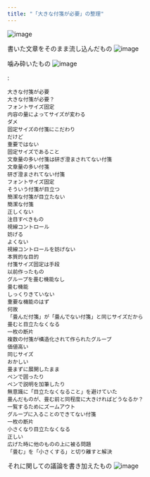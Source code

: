 ```yaml
---
title: "「大きな付箋が必要」の整理"
---
```


![image](https://gyazo.com/ec8aeed03b180fc81a0e751c43e1e053/thumb/1000)



書いた文章をそのまま流し込んだもの
![image](https://gyazo.com/38182e0c2a084590894f05f04f1b96f6/thumb/1000)

噛み砕いたもの
![image](https://gyazo.com/d8b5e0006dc4fc8f1bf0d5132850fc30/thumb/1000)

:

```
大きな付箋が必要
大きな付箋が必要？
フォントサイズ固定
内容の量によってサイズが変わる
ダメ
固定サイズの付箋にこだわり
だけど
重要ではない
固定サイズであること
文章量の多い付箋は研ぎ澄まされてない付箋
文章量の多い付箋
研ぎ澄まされてない付箋
フォントサイズ固定
そういう付箋が目立つ
簡潔な付箋が目立たない
簡潔な付箋
正しくない
注目すべきもの
視線コントロール
妨げる
よくない
視線コントロールを妨げない
本質的な目的
付箋サイズ固定は手段
以前作ったもの
グループを畳む機能なし
畳む機能
しっくりきていない
重要な機能のはず
何故
「畳んだ付箋」が「畳んでない付箋」と同じサイズだから
畳むと目立たなくなる
一枚の断片
複数の付箋が構造化されて作られたグループ
価値高い
同じサイズ
おかしい
畳まずに展開したまま
ペンで囲ったり
ペンで説明を加筆したり
無意識に「目立たなくなること」を避けていた
畳んだものが、畳む前と同程度に大きければどうなるか？
一覧するためにズームアウト
グループに入ることのできてない付箋
一枚の断片
小さくなり目立たなくなる
正しい
広げた時に他のものの上に被る問題
「畳む」を「小さくする」と切り離すと解決
```


それに関しての議論を書き加えたもの
![image](https://gyazo.com/85a81aa3203759443a8fbedfd15d2cbc/thumb/1000)
